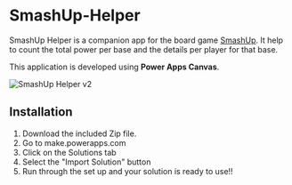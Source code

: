 # SmashUp-Helper

SmashUp Helper is a companion app for the board game [SmashUp](https://www.iello.fr/fr/fiche/smash-up). It help to count the total power per base and the details per player for that base.

This application is developed using **Power Apps Canvas**.

![SmashUp Helper v2](https://user-images.githubusercontent.com/22662809/127060410-1c6cc203-bde2-45d2-ab31-827a560fcb19.gif)

## Installation

1.  Download the included Zip file.
2.  Go to make.powerapps.com 
3.  Click on the Solutions tab
4.  Select the "Import Solution" button
5.  Run through the set up and your solution is ready to use!!
